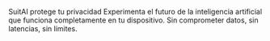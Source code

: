 SuitAI protege tu privacidad
Experimenta el futuro de la inteligencia artificial que funciona completamente en tu dispositivo. Sin comprometer datos, sin latencias, sin límites.
